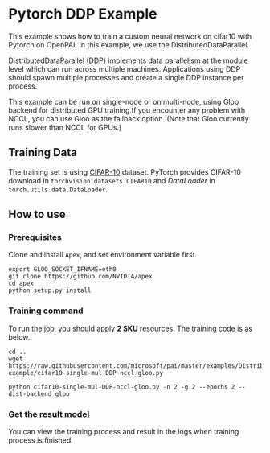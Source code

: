 
# Pytorch DDP Example

  This example shows how to train a custom neural network on cifar10 with Pytorch on OpenPAI. In this example, we use the DistributedDataParallel.

  DistributedDataParallel (DDP) implements data parallelism at the module level which can run across multiple machines. Applications using DDP should spawn multiple processes and create a single DDP instance per process.

  This example can be run on single-node or on multi-node, using Gloo backend for distributed GPU training.If you encounter any problem with NCCL, you can use Gloo as the fallback option. (Note that Gloo currently runs slower than NCCL for GPUs.)

## Training Data

The training set is using [CIFAR-10](https://www.cs.toronto.edu/~kriz/cifar.html) dataset. PyTorch provides CIFAR-10 download in `torchvision.datasets.CIFAR10` and *DataLoader* in `torch.utils.data.DataLoader`.

## How to use

### Prerequisites

Clone and install `Apex`, and set environment variable first.
```
export GLOO_SOCKET_IFNAME=eth0
git clone https://github.com/NVIDIA/apex
cd apex
python setup.py install
```
  
### Training command

To run the job, you should apply **2 SKU** resources. The training code is as below.
```
cd ..
wget https://raw.githubusercontent.com/microsoft/pai/master/examples/Distributed-example/cifar10-single-mul-DDP-nccl-gloo.py

python cifar10-single-mul-DDP-nccl-gloo.py -n 2 -g 2 --epochs 2 --dist-backend gloo
```

### Get the result model

You can view the training process and result in the logs when training process is finished.